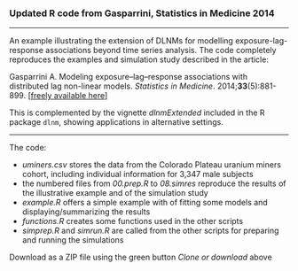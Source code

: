 
### Updated R code from Gasparrini, Statistics in Medicine 2014

--------------------------------------------------------------------------------

An example illustrating the extension of DLNMs for modelling exposure-lag-response associations beyond time series analysis. The code completely reproduces the examples and simulation study described in the article:

Gasparrini A. Modeling exposure–lag–response associations with distributed lag non-linear models. *Statistics in Medicine*. 2014;**33**(5):881-899. [[freely available here]](http://www.ag-myresearch.com/2014_gasparrini_statmed.html)

This is complemented by the vignette *dlnmExtended* included in the R package `dlnm`, showing applications in alternative settings.

--------------------------------------------------------------------------------

The code:

  * *uminers.csv* stores the data from the Colorado Plateau uranium miners cohort, including individual information for 3,347 male subjects
  * the numbered files from *00.prep.R* to *08.simres* reproduce the results of the illustrative example and of the simulation study
  * *example.R* offers a simple example with of fitting some models and displaying/summarizing the results
  * *functions.R* creates some functions used in the other scripts
  * *simprep.R* and *simrun.R* are called from the other scripts for preparing and running the simulations
  
Download as a ZIP file using the green button *Clone or download* above